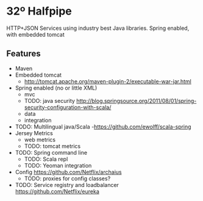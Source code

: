 32º Halfpipe
====================

HTTP+JSON Services using industry best Java libraries.
Spring enabled, with embedded tomcat

Features
-----
- Maven
- Embedded tomcat
    - http://tomcat.apache.org/maven-plugin-2/executable-war-jar.html
- Spring enabled (no or little XML)
    - mvc
    - TODO: java security http://blog.springsource.org/2011/08/01/spring-security-configuration-with-scala/
    - data
    - integration
- TODO: Multilingual java/Scala
    -https://github.com/ewolff/scala-spring
- Jersey Metrics
    - web metrics
    - TODO: tomcat metrics
- TODO: Spring command line
    - TODO: Scala repl
    - TODO: Yeoman integration
- Config https://github.com/Netflix/archaius
    - TODO: proxies for config classes?
- TODO: Service registry and loadbalancer https://github.com/Netflix/eureka